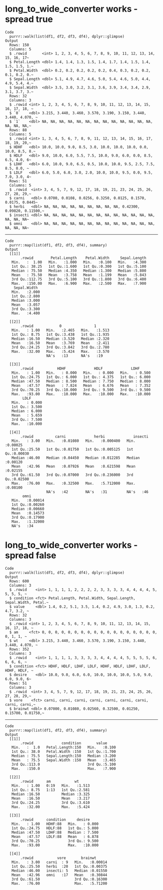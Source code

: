 # long_to_wide_converter works - spread true

    Code
      purrr::walk(list(df1, df2, df3, df4), dplyr::glimpse)
    Output
      Rows: 150
      Columns: 5
      $ .rowid       <int> 1, 2, 3, 4, 5, 6, 7, 8, 9, 10, 11, 12, 13, 14, 15, 16, 17~
      $ Petal.Length <dbl> 1.4, 1.4, 1.3, 1.5, 1.4, 1.7, 1.4, 1.5, 1.4, 1.5, 1.5, 1.~
      $ Petal.Width  <dbl> 0.2, 0.2, 0.2, 0.2, 0.2, 0.4, 0.3, 0.2, 0.2, 0.1, 0.2, 0.~
      $ Sepal.Length <dbl> 5.1, 4.9, 4.7, 4.6, 5.0, 5.4, 4.6, 5.0, 4.4, 4.9, 5.4, 4.~
      $ Sepal.Width  <dbl> 3.5, 3.0, 3.2, 3.1, 3.6, 3.9, 3.4, 3.4, 2.9, 3.1, 3.7, 3.~
      Rows: 32
      Columns: 3
      $ .rowid <int> 1, 2, 3, 4, 5, 6, 7, 8, 9, 10, 11, 12, 13, 14, 15, 16, 17, 18, ~
      $ `0`    <dbl> 3.215, 3.440, 3.460, 3.570, 3.190, 3.150, 3.440, 3.440, 4.070, ~
      $ `1`    <dbl> NA, NA, NA, NA, NA, NA, NA, NA, NA, NA, NA, NA, NA, NA, NA, NA,~
      Rows: 88
      Columns: 5
      $ .rowid <int> 1, 3, 4, 5, 6, 7, 8, 9, 11, 12, 13, 14, 15, 16, 17, 18, 19, 20,~
      $ HDHF   <dbl> 10.0, 10.0, 9.0, 8.5, 3.0, 10.0, 10.0, 10.0, 0.0, 10.0, 8.5, 8.~
      $ HDLF   <dbl> 9.0, 10.0, 6.0, 5.5, 7.5, 10.0, 9.0, 6.0, 0.0, 8.5, 6.5, 4.0, 6~
      $ LDHF   <dbl> 6.0, 10.0, 9.0, 6.5, 0.5, 10.0, 10.0, 9.5, 2.5, 7.5, 8.5, 8.0, ~
      $ LDLF   <dbl> 6.0, 5.0, 6.0, 3.0, 2.0, 10.0, 10.0, 9.5, 0.0, 9.5, 7.0, 3.0, 4~
      Rows: 51
      Columns: 5
      $ .rowid  <int> 3, 4, 5, 7, 9, 12, 17, 18, 19, 21, 23, 24, 25, 26, 27, 28, 29,~
      $ carni   <dbl> 0.0700, 0.0108, 0.0256, 0.3250, 0.0125, 0.1570, 0.0175, 0.0445~
      $ herbi   <dbl> NA, NA, NA, NA, NA, NA, NA, NA, NA, 0.42300, 0.09820, 0.11500,~
      $ insecti <dbl> NA, NA, NA, NA, NA, NA, NA, NA, NA, NA, NA, NA, NA, NA, NA, NA~
      $ omni    <dbl> NA, NA, NA, NA, NA, NA, NA, NA, NA, NA, NA, NA, NA, NA, NA, NA~

---

    Code
      purrr::map(list(df1, df2, df3, df4), summary)
    Output
      [[1]]
           .rowid        Petal.Length    Petal.Width     Sepal.Length  
       Min.   :  1.00   Min.   :1.000   Min.   :0.100   Min.   :4.300  
       1st Qu.: 38.25   1st Qu.:1.600   1st Qu.:0.300   1st Qu.:5.100  
       Median : 75.50   Median :4.350   Median :1.300   Median :5.800  
       Mean   : 75.50   Mean   :3.758   Mean   :1.199   Mean   :5.843  
       3rd Qu.:112.75   3rd Qu.:5.100   3rd Qu.:1.800   3rd Qu.:6.400  
       Max.   :150.00   Max.   :6.900   Max.   :2.500   Max.   :7.900  
        Sepal.Width   
       Min.   :2.000  
       1st Qu.:2.800  
       Median :3.000  
       Mean   :3.057  
       3rd Qu.:3.300  
       Max.   :4.400  
      
      [[2]]
           .rowid            0               1        
       Min.   : 1.00   Min.   :2.465   Min.   :1.513  
       1st Qu.: 8.75   1st Qu.:3.438   1st Qu.:1.935  
       Median :16.50   Median :3.520   Median :2.320  
       Mean   :16.50   Mean   :3.769   Mean   :2.411  
       3rd Qu.:24.25   3rd Qu.:3.842   3rd Qu.:2.780  
       Max.   :32.00   Max.   :5.424   Max.   :3.570  
                       NA's   :13      NA's   :19     
      
      [[3]]
           .rowid           HDHF             HDLF             LDHF       
       Min.   : 1.00   Min.   : 0.000   Min.   : 0.000   Min.   : 0.500  
       1st Qu.:24.75   1st Qu.: 6.000   1st Qu.: 4.375   1st Qu.: 6.000  
       Median :47.50   Median : 8.500   Median : 7.750   Median : 8.000  
       Mean   :47.57   Mean   : 7.824   Mean   : 6.676   Mean   : 7.352  
       3rd Qu.:70.25   3rd Qu.:10.000   3rd Qu.: 9.500   3rd Qu.: 9.500  
       Max.   :93.00   Max.   :10.000   Max.   :10.000   Max.   :10.000  
            LDLF       
       Min.   : 0.000  
       1st Qu.: 3.500  
       Median : 6.000  
       Mean   : 5.659  
       3rd Qu.: 7.500  
       Max.   :10.000  
      
      [[4]]
           .rowid          carni             herbi             insecti       
       Min.   : 3.00   Min.   :0.01080   Min.   :0.000400   Min.   :0.00025  
       1st Qu.:25.50   1st Qu.:0.01750   1st Qu.:0.005125   1st Qu.:0.00030  
       Median :46.00   Median :0.04450   Median :0.012285   Median :0.00120  
       Mean   :42.96   Mean   :0.07926   Mean   :0.621598   Mean   :0.02155  
       3rd Qu.:61.50   3rd Qu.:0.07000   3rd Qu.:0.236000   3rd Qu.:0.02500  
       Max.   :76.00   Max.   :0.32500   Max.   :5.712000   Max.   :0.08100  
                       NA's   :42        NA's   :31         NA's   :46       
            omni        
       Min.   :0.00014  
       1st Qu.:0.00260  
       Median :0.00660  
       Mean   :0.14573  
       3rd Qu.:0.17900  
       Max.   :1.32000  
       NA's   :34       
      

# long_to_wide_converter works - spread false

    Code
      purrr::walk(list(df1, df2, df3, df4), dplyr::glimpse)
    Output
      Rows: 600
      Columns: 3
      $ .rowid    <int> 1, 1, 1, 1, 2, 2, 2, 2, 3, 3, 3, 3, 4, 4, 4, 4, 5, 5, 5, 5, ~
      $ condition <fct> Petal.Length, Petal.Width, Sepal.Length, Sepal.Width, Petal.~
      $ value     <dbl> 1.4, 0.2, 5.1, 3.5, 1.4, 0.2, 4.9, 3.0, 1.3, 0.2, 4.7, 3.2, ~
      Rows: 32
      Columns: 3
      $ .rowid <int> 1, 2, 3, 4, 5, 6, 7, 8, 9, 10, 11, 12, 13, 14, 15, 16, 17, 18, ~
      $ am     <fct> 0, 0, 0, 0, 0, 0, 0, 0, 0, 0, 0, 0, 0, 0, 0, 0, 0, 0, 0, 1, 1, ~
      $ wt     <dbl> 3.215, 3.440, 3.460, 3.570, 3.190, 3.150, 3.440, 3.440, 4.070, ~
      Rows: 352
      Columns: 3
      $ .rowid    <int> 1, 1, 1, 1, 3, 3, 3, 3, 4, 4, 4, 4, 5, 5, 5, 5, 6, 6, 6, 6, ~
      $ condition <fct> HDHF, HDLF, LDHF, LDLF, HDHF, HDLF, LDHF, LDLF, HDHF, HDLF, ~
      $ desire    <dbl> 10.0, 9.0, 6.0, 6.0, 10.0, 10.0, 10.0, 5.0, 9.0, 6.0, 9.0, 6~
      Rows: 51
      Columns: 3
      $ .rowid  <int> 3, 4, 5, 7, 9, 12, 17, 18, 19, 21, 23, 24, 25, 26, 27, 28, 29,~
      $ vore    <fct> carni, carni, carni, carni, carni, carni, carni, carni, carni,~
      $ brainwt <dbl> 0.07000, 0.01080, 0.02560, 0.32500, 0.01250, 0.15700, 0.01750,~

---

    Code
      purrr::map(list(df1, df2, df3, df4), summary)
    Output
      [[1]]
           .rowid             condition       value      
       Min.   :  1.0   Petal.Length:150   Min.   :0.100  
       1st Qu.: 38.0   Petal.Width :150   1st Qu.:1.700  
       Median : 75.5   Sepal.Length:150   Median :3.200  
       Mean   : 75.5   Sepal.Width :150   Mean   :3.465  
       3rd Qu.:113.0                      3rd Qu.:5.100  
       Max.   :150.0                      Max.   :7.900  
      
      [[2]]
           .rowid      am           wt       
       Min.   : 1.00   0:19   Min.   :1.513  
       1st Qu.: 8.75   1:13   1st Qu.:2.581  
       Median :16.50          Median :3.325  
       Mean   :16.50          Mean   :3.217  
       3rd Qu.:24.25          3rd Qu.:3.610  
       Max.   :32.00          Max.   :5.424  
      
      [[3]]
           .rowid      condition     desire      
       Min.   : 1.00   HDHF:88   Min.   : 0.000  
       1st Qu.:24.75   HDLF:88   1st Qu.: 5.000  
       Median :47.50   LDHF:88   Median : 7.500  
       Mean   :47.57   LDLF:88   Mean   : 6.878  
       3rd Qu.:70.25             3rd Qu.: 9.500  
       Max.   :93.00             Max.   :10.000  
      
      [[4]]
           .rowid           vore       brainwt       
       Min.   : 3.00   carni  : 9   Min.   :0.00014  
       1st Qu.:25.50   herbi  :20   1st Qu.:0.00375  
       Median :46.00   insecti: 5   Median :0.01550  
       Mean   :42.96   omni   :17   Mean   :0.30844  
       3rd Qu.:61.50                3rd Qu.:0.16300  
       Max.   :76.00                Max.   :5.71200  
      

